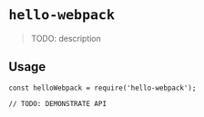 # `hello-webpack`

> TODO: description

## Usage

```
const helloWebpack = require('hello-webpack');

// TODO: DEMONSTRATE API
```
